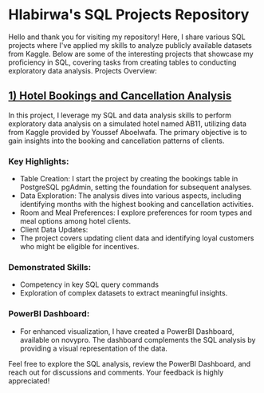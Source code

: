 # Hlabirwa's SQL Projects Repository

Hello and thank you for visiting my repository! Here, I share various SQL projects where I've applied my skills to analyze publicly available datasets from Kaggle. Below are some of the interesting projects that showcase my proficiency in SQL, covering tasks from creating tables to conducting exploratory data analysis.
Projects Overview:

## [1) Hotel Bookings and Cancellation Analysis ](https://github.com/HlabirwaM/My-SQL-Projects/blob/main/hotelanalysis.sql)

In this project, I leverage my SQL and data analysis skills to perform exploratory data analysis on a simulated hotel named AB11, utilizing data from Kaggle provided by Youssef Aboelwafa. The primary objective is to gain insights into the booking and cancellation patterns of clients.

### Key Highlights:

 *  Table Creation: I start the project by creating the bookings table in PostgreSQL pgAdmin, setting the foundation for subsequent analyses.
 *  Data Exploration: The analysis dives into various aspects, including identifying months with the highest booking and cancellation activities.
 *  Room and Meal Preferences: I explore preferences for room types and meal options among hotel clients.
 *  Client Data Updates:
 *  The project covers updating client data and identifying loyal customers who might be eligible for incentives.

### Demonstrated Skills:

 *   Competency in key SQL query commands
 *   Exploration of complex datasets to extract meaningful insights.

### PowerBI Dashboard:
 *  For enhanced visualization, I have created a PowerBI Dashboard, available on novypro. The dashboard complements the SQL analysis by providing a visual representation of the data.

Feel free to explore the SQL analysis, review the PowerBI Dashboard, and reach out for discussions and comments. Your feedback is highly appreciated!
